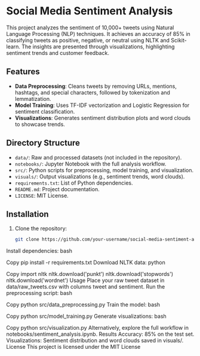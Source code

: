 # Social Media Sentiment Analysis

This project analyzes the sentiment of 10,000+ tweets using Natural Language Processing (NLP) techniques. It achieves an accuracy of 85% in classifying tweets as positive, negative, or neutral using NLTK and Scikit-learn. The insights are presented through visualizations, highlighting sentiment trends and customer feedback.

## Features
- **Data Preprocessing**: Cleans tweets by removing URLs, mentions, hashtags, and special characters, followed by tokenization and lemmatization.
- **Model Training**: Uses TF-IDF vectorization and Logistic Regression for sentiment classification.
- **Visualizations**: Generates sentiment distribution plots and word clouds to showcase trends.

## Directory Structure
- `data/`: Raw and processed datasets (not included in the repository).
- `notebooks/`: Jupyter Notebook with the full analysis workflow.
- `src/`: Python scripts for preprocessing, model training, and visualization.
- `visuals/`: Output visualizations (e.g., sentiment trends, word clouds).
- `requirements.txt`: List of Python dependencies.
- `README.md`: Project documentation.
- `LICENSE`: MIT License.

## Installation
1. Clone the repository:
   ```bash
   git clone https://github.com/your-username/social-media-sentiment-analysis.git
Install dependencies:
bash

Copy
pip install -r requirements.txt
Download NLTK data:
python

Copy
import nltk
nltk.download('punkt')
nltk.download('stopwords')
nltk.download('wordnet')
Usage
Place your raw tweet dataset in data/raw_tweets.csv with columns tweet and sentiment.
Run the preprocessing script:
bash

Copy
python src/data_preprocessing.py
Train the model:
bash

Copy
python src/model_training.py
Generate visualizations:
bash

Copy
python src/visualization.py
Alternatively, explore the full workflow in notebooks/sentiment_analysis.ipynb.
Results
Accuracy: 85% on the test set.
Visualizations: Sentiment distribution and word clouds saved in visuals/.
License
This project is licensed under the MIT License
